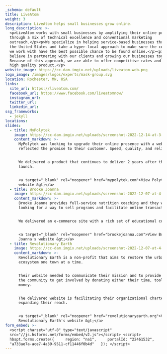 ```yaml
---
_schema: default
title: LiveAtom
weight: 3
description: LiveAtom helps small businesses grow online.
long_description: >-
  <p>LiveAtom works with small businesses by amplifying their online presence
  through a mix of technical excellence and conventional marketing
  outreach.</p><p>We specialize in helping service-based businesses throughout
  the United States and take a hyper-local approach to make sure the companies
  we work with have the best possible chance to be found online.</p><p>We
  believe in partnering with our clients and growing our businesses together.
  Because of this approach, we are able to offer competitive rates and provide a
  high quality product.</p>
website_image: https://cc-dam.imgix.net/uploads/liveatom-web.png
logo_image: /images/logos/experts/mask-group.svg
location: Rochester, MN, USA
links:
  site_url: https://liveatom.com/
  facebook_url: https://www.facebook.com/liveatomnow/
  instagram_url:
  twitter_url:
  linkedin_url:
ssg_frameworks:
  - jekyll
locations: 
slides:
  - title: MyPolytek
    image: https://cc-dam.imgix.net/uploads/screenshot-2022-12-14-at-3-27-33-pm.png
    content_markdown: >-
      MyPolytek was looking to upgrade their online presence with a website that
      reflected the promise to their customer. Speed, quality, and reliability.


      We delivered a product that continues to deliver 2 years after the initial
      launch.


      <a target="_blank" rel="noopener" href="mypolytek.com">View Polytek's
      website &gt;</a>
  - title: Brooke Joanna
    image: https://cc-dam.imgix.net/uploads/screenshot-2022-12-07-at-4-18-57-pm.png
    content_markdown: >-
      Brooke Joanna provides full-service nutrition coaching and they were
      looking for a way to sell programs and facilitate online transactions.


      We delivered an e-commerce site with a rich set of educational content.


      <a target="_blank" rel="noopener" href="brookejoanna.com">View Brooke
      Joanna's website &gt;</a>
  - title: Revolutionary Earth
    image: https://cc-dam.imgix.net/uploads/screenshot-2022-12-07-at-4-20-08-pm.png
    content_markdown: >-
      Revolutionary Earth is a non-profit that aims to restore the urban
      ecosystem one town at a time.


      Their website needed to communicate their mission and to provide a way for
      the community to get involved by donating either their time, tools or
      money.


      The delivered website is facilitating their organizational charter and
      expanding their reach.


      <a target="_blank" rel="noopener" href="revolutionaryearth.org">View
      Revolutionary Earth's website &gt;</a>
form_embed: >-
  <script charset="utf-8" type="text/javascript"
  src="//js.hsforms.net/forms/embed/v2.js"></script> <script>  
  hbspt.forms.create({     region: "na1",     portalId: "22461532",     formId:
  "a733ae7a-ace7-4a39-9511-cf11446f0b4d"   }); </script>
---
```

